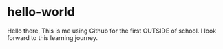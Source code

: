 # hello-world

Hello there, This is me using Github for the first OUTSIDE of school.
I look forward to this learning journey. 
